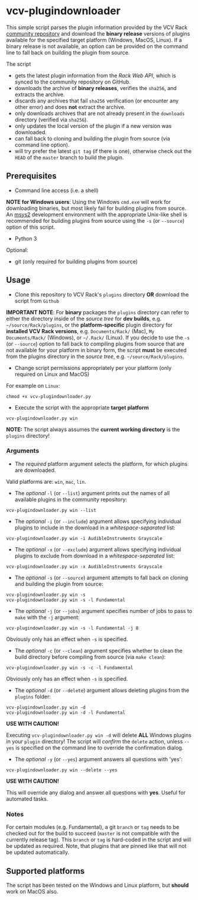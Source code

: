 # vcv-plugindownloader

This simple script parses the plugin information provided by the VCV Rack [community repository](https://github.com/VCVRack/community)
and download the **binary release** versions of plugins available for the specified target platform (Windows, MacOS, Linux).
If a binary release is not available, an option can be provided on the command line to fall back on building the plugin from source.

The script

- gets the latest plugin information from the *Rack Web API*, which is synced to the community repository on GitHub.
- downloads the archive of **binary releases**, verifies the `sha256`, and extracts the archive.
- discards any archives that fail `sha256` verification (or encounter any other error) and does **not** extract the archive.
- only downloads archives that are not already present in the `downloads` directory (verified via `sha256`).
- only updates the local version of the plugin if a new version was downloaded.
- can fall back to cloning and building the plugin from source (via command line option).
- will try prefer the latest `git tag` (if there is one), otherwise check out the `HEAD` of the `master` branch to build the plugin.

## Prerequisites

- Command line access (i.e. a shell)

**NOTE for Windows users**: Using the Windows `cmd.exe` will work for downloading binaries, but most likely fail for building plugins from source.
An [msys2](http://www.msys2.org/) development environment with the appropriate Unix-like shell is recommended for building plugins
from source using the `-s` (or `--source`) option of this script.

- Python 3

Optional:

- git (only required for building plugins from source)

## Usage

- Clone this repository to VCV Rack's `plugins` directory **OR** download the script from `Github`

**IMPORTANT NOTE**:
For **binary** packages the `plugins` directory can refer to either the directory inside of the *source tree* for **dev builds**, e.g. `~/source/Rack/plugins`, or
the **platform-specific** plugin directory for **installed VCV Rack versions**, e.g. `Documents/Rack/` (Mac), `My Documents/Rack/` (Windows), or `~/.Rack/` (Linux).
If you decide to use the `-s` (or `--source`) option to fall back to compiling plugins from source that are not available for your platform
in binary form, the script **must** be executed from the plugins directory in the *source tree*, e.g. `~/source/Rack/plugins`.


- Change script permissions appropriately per your platform (only required on Linux and MacOS)

For example on `Linux`:

```
chmod +x vcv-plugindownloader.py
```

- Execute the script with the appropriate **target platform**

```
vcv-plugindownloader.py win
```

**NOTE:** The script always assumes the **current working directory** is the `plugins` directory!

### Arguments

- The *required* platform argument selects the platform, for which plugins are downloaded.

Valid platforms are: `win`, `mac`, `lin`.

- The *optional* `-l` (or `--list`) argument prints out the names of all available plugins in the community repository:

```
vcv-plugindownloader.py win --list
```

- The *optional* `-i` (or `--include`) argument allows specifying individual plugins to include in the download in a *whitespace-separated* list:

```
vcv-plugindownloader.py win -i AudibleInstruments Grayscale
```

- The *optional* `-x` (or `--exclude`) argument allows specifying individual plugins to exclude from download in a *whitespace-separated* list:

```
vcv-plugindownloader.py win -x AudibleInstruments Grayscale
```

- The *optional* `-s` (or `--source`) argument attempts to fall back on cloning and building the plugin from source:

```
vcv-plugindownloader.py win -s
vcv-plugindownloader.py win -s -l Fundamental
```

- The *optional* `-j` (or `--jobs`) argument specifies number of jobs to pass to `make` with the `-j` argument:

```
vcv-plugindownloader.py win -s -l Fundamental -j 8
```

Obviously only has an effect when `-s` is specified.

- The *optional* `-c` (or `--clean`) argument specifies whether to clean the build directory before compiling from source (via `make clean`):

```
vcv-plugindownloader.py win -s -c -l Fundamental
```

Obviously only has an effect when `-s` is specified.

- The *optional* `-d` (or `--delete`) argument allows deleting plugins from the `plugins` folder:

```
vcv-plugindownloader.py win -d
vcv-plugindownloader.py win -d -l Fundamental
```

**USE WITH CAUTION!**

Executing `vcv-plugindownloader.py win -d` will delete **ALL** Windows plugins in your `plugin` directory!
The script will *confirm* the `delete` action, unless `--yes` is specified on the command line to override the confirmation dialog.

- The *optional* `-y` (or `--yes`) argument answers all questions with 'yes':

```
vcv-plugindownloader.py win --delete --yes
```

**USE WITH CAUTION!**

This will override any dialog and answer all questions with **yes**. Useful for automated tasks.

### Notes

For certain modules (e.g. Fundamental), a git `branch` or `tag` needs to be checked out for the build to succeed
(`master` is not compatible with the currently release tag).
This `branch` or `tag` is hard-coded in the script and will be updated as required. Note, that plugins that are
pinned like that will not be updated automatically.

## Supported platforms

The script has been tested on the Windows and Linux platform, but **should** work on MacOS also.
